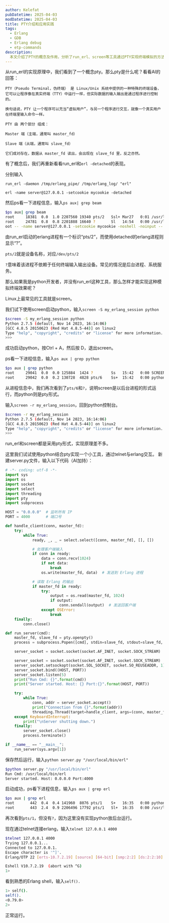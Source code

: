 ```yaml
---
author: Kelefat
pubDatetime: 2025-04-03
modDatetime: 2025-04-03
title: PTY介绍和应用实践
tags:
  - Erlang
  - GDB
  - Erlang debug
  - etp-commands
description:
  本文介绍了PTY的概念及作用，分析了run_erl、screen等工具通过PTY实现终端模拟的方法，并用Python示范如何结合PTY开发简易Erlang远程交互服务器。
---
```


从run_erl的实现原理中，我们看到了一个概念pty。那么pty是什么呢？看看AI的回答：
```
PTY（Pseudo Terminal，伪终端） 是 Linux/Unix 系统中提供的一种特殊的终端设备，它可以让程序像在真实终端（TTY）中运行一样，但实际数据的输入输出是通过程序进行控制的。

换句话说，PTY 让一个程序可以充当“虚拟用户”，与另一个程序进行交互，就像一个真实用户在终端里输入命令一样。

PTY 由 两个部分 组成：

Master 端（主端，通常叫 master_fd）

Slave 端（从端，通常叫 slave_fd）

它们成对存在，数据从 master_fd 读出，会出现在 slave_fd 里，反之亦然。
```

有了概念后，我们再重新看看run_erl和`erl -detached`的表现。

分别输入

`run_erl -daemon /tmp/erlang_pipe/ /tmp/erlang_log/ "erl"`

 `erl -name server@127.0.0.1 -setcookie mycookie -detached`

然后ps看一下进程信息，输入`ps aux| grep beam`

```bash
$ps aux| grep beam
root     18381  0.0  1.0 2207560 19340 pts/2   Ssl+ Mar27   0:01 /usr/local/lib/erlang/erts-10.7.2.19/bin/beam.smp -- -root /usr/local/lib/erlang -progname erl -- -home /root --
root     24781  0.8  0.8 2201888 16640 ?       Sl   14:54   0:00 /usr/local/lib/erlang/erts-10.7.2.19/bin/beam.smp -- -root /usr/local/lib/erlang -progname erl -- -home /r
oot -- -name server@127.0.0.1 -setcookie mycookie -noshell -noinput --
```

由run_erl启动的erlang进程有一个标识“pts/2”，而使用detached的erlang进程则显示“?”。

`pts/2`就是设备名称，对应`/dev/pts/2`

`?`意味着该进程不依赖于任何终端输入输出设备。常见的情况是后台进程、系统服务。

那么如果我是python开发者，并没有run_erl这种工具，那么怎样才能实现这种模拟终端效果呢？

Linux上最常见的工具就是screen。

我们试下使用screen启动python，输入`screen -S my_erlang_session python`
```bash
$screen -S my_erlang_session python
Python 2.7.5 (default, Nov 14 2023, 16:14:06) 
[GCC 4.8.5 20150623 (Red Hat 4.8.5-44)] on linux2
Type "help", "copyright", "credits" or "license" for more information.
>>> 
```
成功启动python，按Ctrl + A，然后按 D，退出screen。

ps看一下进程信息，输入`ps aux | grep python`
```bash
$ps aux | grep python
root     29041  0.0  0.0 125884  1424 ?        Ss   15:42   0:00 SCREEN -S my_erlang_session python
root     29042  0.0  0.2 130728  4828 pts/6    Ss+  15:42   0:00 python
```

从进程信息中，我们再次看到了`pts/6`和`?`，说明screen是以后台进程的形式运行，而python则是pty形式。

输入`screen -r my_erlang_session`，回到python控制台。
```bash
$screen -r my_erlang_session
Python 2.7.5 (default, Nov 14 2023, 16:14:06)
[GCC 4.8.5 20150623 (Red Hat 4.8.5-44)] on linux2
Type "help", "copyright", "credits" or "license" for more information.
>>> 
```

run_erl和screen都是采用pty形式，实现原理差不多。

这里我们试试使用python结合pty实现一个小工具，通过telnet与erlang交互。
新建server.py文件，输入以下代码（AI加持）：
```python
# -*- coding: utf-8 -*-
import sys
import os
import socket
import select
import threading
import pty
import subprocess

HOST = "0.0.0.0"  # 监听所有 IP
PORT = 4000       # 端口号

def handle_client(conn, master_fd):
    try:
        while True:
            ready, _, _ = select.select([conn, master_fd], [], [])

            # 处理客户端输入
            if conn in ready:
                data = conn.recv(1024)
                if not data:
                    break
                os.write(master_fd, data)  # 发送到 Erlang 进程

            # 读取 Erlang 的输出
            if master_fd in ready:
                try:
                    output = os.read(master_fd, 1024)
                    if output:
                        conn.sendall(output)  # 发送回客户端
                except OSError:
                    break
    finally:
        conn.close()

def run_server(cmd):
    master_fd, slave_fd = pty.openpty()
    process = subprocess.Popen([cmd], stdin=slave_fd, stdout=slave_fd, stderr=slave_fd, close_fds=True)

    server_socket = socket.socket(socket.AF_INET, socket.SOCK_STREAM)

    server_socket = socket.socket(socket.AF_INET, socket.SOCK_STREAM)
    server_socket.setsockopt(socket.SOL_SOCKET, socket.SO_REUSEADDR, 1)
    server_socket.bind((HOST, PORT))
    server_socket.listen(5)
    print("Run Cmd: {}".format(cmd))
    print("Server started. Host: {} Port:{}".format(HOST, PORT))

    try:
        while True:
            conn, addr = server_socket.accept()
            print("Connection from {}".format(addr))
            threading.Thread(target=handle_client, args=(conn, master_fd)).start()
    except KeyboardInterrupt:
        print("\nServer shutting down.")
    finally:
        server_socket.close()
        process.terminate()

if __name__ == "__main__":
    run_server(sys.argv[1])
```

保存然后运行，输入`python server.py "/usr/local/bin/erl"`
```bash
$python server.py "/usr/local/bin/erl"
Run Cmd: /usr/local/bin/erl
Server started. Host: 0.0.0.0 Port:4000
```

启动成功，ps看下进程信息，输入`ps aux | grep erl`

```bash
$ps aux | grep erl
root       442  0.4  0.4 141960  8076 pts/1    S+   16:35   0:00 python server.py /usr/local/bin/erl
root       443  2.4  0.9 2206496 17792 pts/1   Sl+  16:35   0:00 /usr/local/lib/erlang/erts-10.7.2.19/bin/beam.smp -- -root /usr/local/lib/erlang -progname erl -- -home /root --
```
再次看到`pts/1`，但没有`?`，因为这里没有实现python放后台运行。

现在通过telnet连接erlang，输入`telnet 127.0.0.1 4000`
```bash
$telnet 127.0.0.1 4000
Trying 127.0.0.1...
Connected to 127.0.0.1.
Escape character is '^]'.
Erlang/OTP 22 [erts-10.7.2.19] [source] [64-bit] [smp:2:2] [ds:2:2:10] [async-threads:1]

Eshell V10.7.2.19  (abort with ^G)
1>  
```

看到熟悉的Erlang shell，输入`self().`
```bash
1> self().
self().
<0.79.0>
2> 
```

正常运行。


